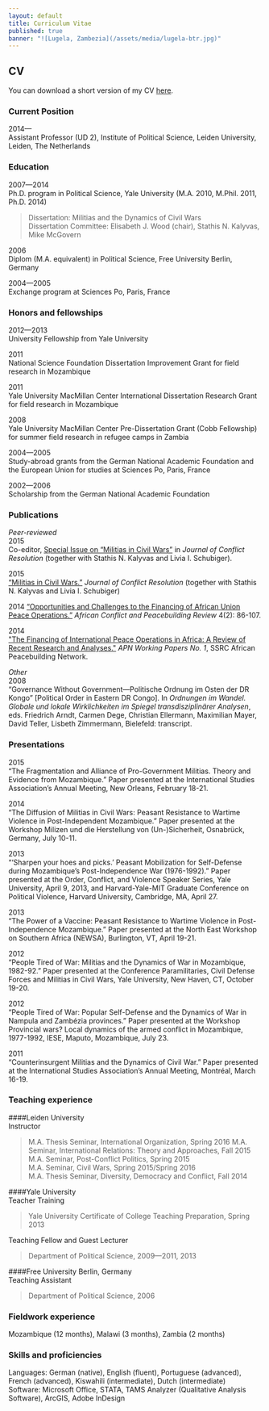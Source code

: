 ```yaml
---
layout: default
title: Curriculum Vitae
published: true
banner: "![Lugela, Zambezia](/assets/media/lugela-btr.jpg)"
---
```




## CV 

You can download a short version of my CV [here](https://dl.dropboxusercontent.com/u/8807102/Jentzsch_CV.pdf "Jentzsch CV").

### Current Position

2014—    
Assistant Professor (UD 2), Institute of Political Science, Leiden University, Leiden, The Netherlands

### Education

2007—2014  
Ph.D. program in Political Science, Yale University (M.A. 2010, M.Phil. 2011, Ph.D. 2014) 

> Dissertation: Militias and the Dynamics of Civil Wars  
> Dissertation Committee: Elisabeth J. Wood (chair), Stathis N. Kalyvas, Mike McGovern   

2006   
Diplom (M.A. equivalent) in Political Science, Free University Berlin, Germany  

2004—2005   
Exchange program at Sciences Po, Paris, France

### Honors and fellowships

2012—2013     
University Fellowship from Yale University  

2011	  
National Science Foundation Dissertation Improvement Grant for field research in Mozambique

2011	   
Yale University MacMillan Center International Dissertation Research Grant for field research in Mozambique

2008	   
Yale University MacMillan Center Pre-Dissertation Grant (Cobb Fellowship) for summer field research in refugee camps in Zambia

2004—2005	   
Study-abroad grants from the German National Academic Foundation and the European Union for studies at Sciences Po, Paris, France

2002—2006	   
Scholarship from the German National Academic Foundation

### Publications

_Peer-reviewed_    
2015      
Co-editor, [Special Issue on “Militias in Civil Wars”](http://jcr.sagepub.com/content/59/5.toc "Militias in Civil Wars") in _Journal of Conflict Resolution_ (together with Stathis N. Kalyvas and Livia I. Schubiger).    
 
2015     
[“Militias in Civil Wars.”](http://jcr.sagepub.com/content/59/5/755 "Militias in Civil Wars") _Journal of Conflict Resolution_ (together with Stathis N. Kalyvas and Livia I. Schubiger)   

2014
[“Opportunities and Challenges to the Financing of African Union Peace Operations.”](http://www.jstor.org/stable/10.2979/africonfpeacrevi.4.2.86 "Financing of African Union Peace Operations") _African Conflict and Peacebuilding Review_ 4(2): 86-107.

2014    
["The Financing of International Peace Operations in Africa: A Review of Recent Research and Analyses."](webarchive.ssrc.org/working-papers/APN_WorkingPapers01_Jentzsch.pdf "APN WorkingPapers 01 Jentzsch") _APN Working Papers No. 1_, SSRC African Peacebuilding Network.   

_Other_    
2008   
“Governance Without Government—Politische Ordnung im Osten der DR Kongo” [Political Order in Eastern DR Congo]. In _Ordnungen im Wandel. Globale und lokale Wirklichkeiten im Spiegel transdisziplinärer Analysen_, eds. Friedrich Arndt, Carmen Dege, Christian Ellermann, Maximilian Mayer, David Teller, Lisbeth Zimmermann, Bielefeld: transcript.

### Presentations

2015     
“The Fragmentation and Alliance of Pro-Government Militias. Theory and Evidence from Mozambique.” Paper presented at the International Studies Association’s Annual Meeting, New Orleans, February 18-21.

2014     
“The Diffusion of Militias in Civil Wars: Peasant Resistance to Wartime Violence in Post-Independent Mozambique.” Paper presented at the Workshop Milizen und die Herstellung von (Un-)Sicherheit, Osnabrück, Germany, July 10-11.

2013	   
“‘Sharpen your hoes and picks.’ Peasant Mobilization for Self-Defense during Mozambique’s Post-Independence War (1976-1992).” Paper presented at the Order, Conflict, and Violence Speaker Series, Yale University, April 9, 2013, and Harvard-Yale-MIT Graduate Conference on Political Violence, Harvard University, Cambridge, MA, April 27.

2013   
“The Power of a Vaccine: Peasant Resistance to Wartime Violence in Post-Independence Mozambique.” Paper presented at the North East Workshop on Southern Africa (NEWSA), Burlington, VT, April 19-21.

2012   
“People Tired of War: Militias and the Dynamics of War in Mozambique, 1982-92.” Paper presented at the Conference Paramilitaries, Civil Defense Forces and Militias in Civil Wars, Yale University, New Haven, CT, October 19-20.

2012   
“People Tired of War: Popular Self-Defense and the Dynamics of War in Nampula and Zambézia provinces.” Paper presented at the Workshop Provincial wars? Local dynamics of the armed conflict in Mozambique, 1977-1992, IESE, Maputo, Mozambique, July 23.

2011    
“Counterinsurgent Militias and the Dynamics of Civil War.” Paper presented at the International Studies Association’s Annual Meeting, Montréal, March 16-19.

### Teaching experience   

####Leiden University     
Instructor   

> M.A. Thesis Seminar, International Organization, Spring 2016
> M.A. Seminar, International Relations: Theory and Approaches, Fall 2015    
> M.A. Seminar, Post-Conflict Politics, Spring 2015   
> M.A. Seminar, Civil Wars, Spring 2015/Spring 2016   
> M.A. Thesis Seminar, Diversity, Democracy and Conflict, Fall 2014    

####Yale University	   
Teacher Training    

> Yale University Certificate of College Teaching Preparation, Spring 2013   

Teaching Fellow and Guest Lecturer    

> Department of Political Science, 2009—2011, 2013    

####Free University Berlin, Germany    
Teaching Assistant    

> Department of Political Science, 2006

### Fieldwork experience

Mozambique (12 months), Malawi (3 months), Zambia (2 months)

### Skills and proficiencies
Languages: German (native), English (fluent), Portuguese (advanced), French (advanced), Kiswahili (intermediate), Dutch (intermediate)    
Software: Microsoft Office, STATA, TAMS Analyzer (Qualitative Analysis Software), ArcGIS, Adobe InDesign

